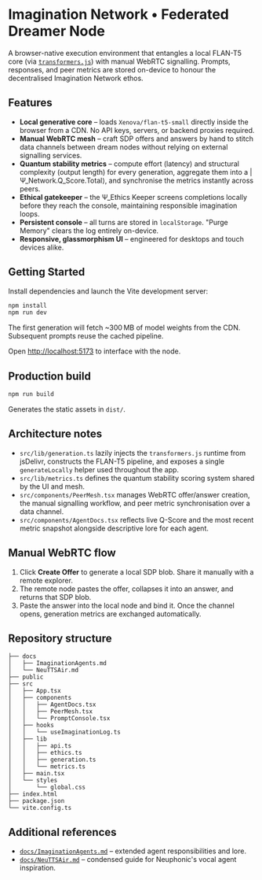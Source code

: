 # Imagination Network • Federated Dreamer Node

A browser-native execution environment that entangles a local FLAN-T5 core (via [`transformers.js`](https://github.com/xenova/transformers.js)) with manual WebRTC signalling. Prompts, responses, and peer metrics are stored on-device to honour the decentralised Imagination Network ethos.

## Features

- **Local generative core** – loads `Xenova/flan-t5-small` directly inside the browser from a CDN. No API keys, servers, or backend proxies required.
- **Manual WebRTC mesh** – craft SDP offers and answers by hand to stitch data channels between dream nodes without relying on external signalling services.
- **Quantum stability metrics** – compute effort (latency) and structural complexity (output length) for every generation, aggregate them into a |Ψ_Network.Q_Score.Total⟩, and synchronise the metrics instantly across peers.
- **Ethical gatekeeper** – the Ψ_Ethics Keeper screens completions locally before they reach the console, maintaining responsible imagination loops.
- **Persistent console** – all turns are stored in `localStorage`. "Purge Memory" clears the log entirely on-device.
- **Responsive, glassmorphism UI** – engineered for desktops and touch devices alike.

## Getting Started

Install dependencies and launch the Vite development server:

```bash
npm install
npm run dev
```

The first generation will fetch ~300 MB of model weights from the CDN. Subsequent prompts reuse the cached pipeline.

Open [http://localhost:5173](http://localhost:5173) to interface with the node.

## Production build

```bash
npm run build
```

Generates the static assets in `dist/`.

## Architecture notes

- `src/lib/generation.ts` lazily injects the `transformers.js` runtime from jsDelivr, constructs the FLAN-T5 pipeline, and exposes a single `generateLocally` helper used throughout the app.
- `src/lib/metrics.ts` defines the quantum stability scoring system shared by the UI and mesh.
- `src/components/PeerMesh.tsx` manages WebRTC offer/answer creation, the manual signalling workflow, and peer metric synchronisation over a data channel.
- `src/components/AgentDocs.tsx` reflects live Q-Score and the most recent metric snapshot alongside descriptive lore for each agent.

## Manual WebRTC flow

1. Click **Create Offer** to generate a local SDP blob. Share it manually with a remote explorer.
2. The remote node pastes the offer, collapses it into an answer, and returns that SDP blob.
3. Paste the answer into the local node and bind it. Once the channel opens, generation metrics are exchanged automatically.

## Repository structure

```
├── docs
│   ├── ImaginationAgents.md
│   └── NeuTTSAir.md
├── public
├── src
│   ├── App.tsx
│   ├── components
│   │   ├── AgentDocs.tsx
│   │   ├── PeerMesh.tsx
│   │   └── PromptConsole.tsx
│   ├── hooks
│   │   └── useImaginationLog.ts
│   ├── lib
│   │   ├── api.ts
│   │   ├── ethics.ts
│   │   ├── generation.ts
│   │   └── metrics.ts
│   ├── main.tsx
│   └── styles
│       └── global.css
├── index.html
├── package.json
└── vite.config.ts
```

## Additional references

- [`docs/ImaginationAgents.md`](docs/ImaginationAgents.md) – extended agent responsibilities and lore.
- [`docs/NeuTTSAir.md`](docs/NeuTTSAir.md) – condensed guide for Neuphonic's vocal agent inspiration.
